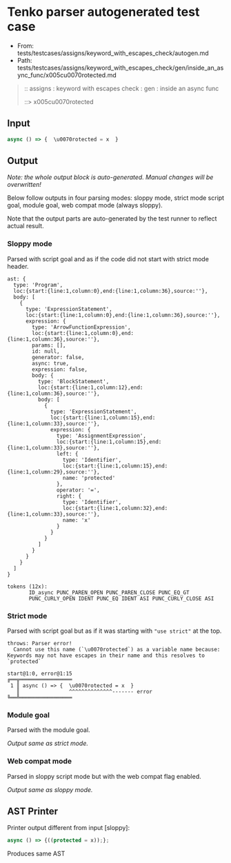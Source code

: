 # Tenko parser autogenerated test case

- From: tests/testcases/assigns/keyword_with_escapes_check/autogen.md
- Path: tests/testcases/assigns/keyword_with_escapes_check/gen/inside_an_async_func/x005cu0070rotected.md

> :: assigns : keyword with escapes check : gen : inside an async func
>
> ::> x005cu0070rotected

## Input


`````js
async () => {  \u0070rotected = x  }
`````

## Output

_Note: the whole output block is auto-generated. Manual changes will be overwritten!_

Below follow outputs in four parsing modes: sloppy mode, strict mode script goal, module goal, web compat mode (always sloppy).

Note that the output parts are auto-generated by the test runner to reflect actual result.

### Sloppy mode

Parsed with script goal and as if the code did not start with strict mode header.

`````
ast: {
  type: 'Program',
  loc:{start:{line:1,column:0},end:{line:1,column:36},source:''},
  body: [
    {
      type: 'ExpressionStatement',
      loc:{start:{line:1,column:0},end:{line:1,column:36},source:''},
      expression: {
        type: 'ArrowFunctionExpression',
        loc:{start:{line:1,column:0},end:{line:1,column:36},source:''},
        params: [],
        id: null,
        generator: false,
        async: true,
        expression: false,
        body: {
          type: 'BlockStatement',
          loc:{start:{line:1,column:12},end:{line:1,column:36},source:''},
          body: [
            {
              type: 'ExpressionStatement',
              loc:{start:{line:1,column:15},end:{line:1,column:33},source:''},
              expression: {
                type: 'AssignmentExpression',
                loc:{start:{line:1,column:15},end:{line:1,column:33},source:''},
                left: {
                  type: 'Identifier',
                  loc:{start:{line:1,column:15},end:{line:1,column:29},source:''},
                  name: 'protected'
                },
                operator: '=',
                right: {
                  type: 'Identifier',
                  loc:{start:{line:1,column:32},end:{line:1,column:33},source:''},
                  name: 'x'
                }
              }
            }
          ]
        }
      }
    }
  ]
}

tokens (12x):
       ID_async PUNC_PAREN_OPEN PUNC_PAREN_CLOSE PUNC_EQ_GT
       PUNC_CURLY_OPEN IDENT PUNC_EQ IDENT ASI PUNC_CURLY_CLOSE ASI
`````

### Strict mode

Parsed with script goal but as if it was starting with `"use strict"` at the top.

`````
throws: Parser error!
  Cannot use this name (`\u0070rotected`) as a variable name because: Keywords may not have escapes in their name and this resolves to `protected`

start@1:0, error@1:15
╔══╦═════════════════
 1 ║ async () => {  \u0070rotected = x  }
   ║                ^^^^^^^^^^^^^^------- error
╚══╩═════════════════

`````


### Module goal

Parsed with the module goal.

_Output same as strict mode._

### Web compat mode

Parsed in sloppy script mode but with the web compat flag enabled.

_Output same as sloppy mode._

## AST Printer

Printer output different from input [sloppy]:

````js
async () => {((protected = x));};
````

Produces same AST
